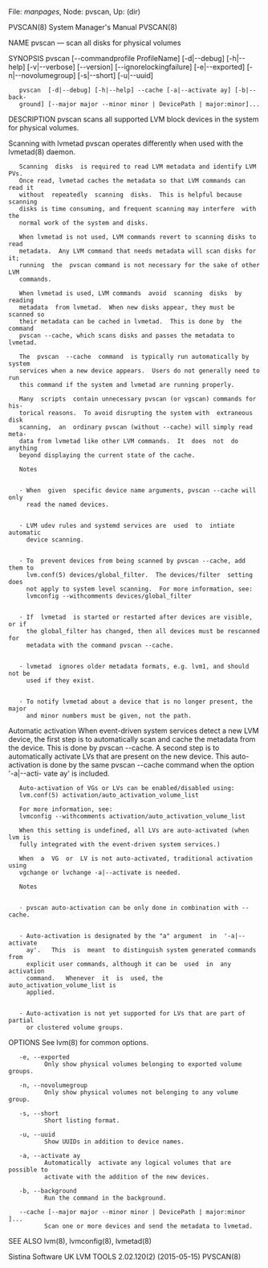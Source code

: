 File: *manpages*,  Node: pvscan,  Up: (dir)

PVSCAN(8)                   System Manager's Manual                  PVSCAN(8)



NAME
       pvscan — scan all disks for physical volumes


SYNOPSIS
       pvscan    [--commandprofile   ProfileName]   [-d|--debug]   [-h|--help]
       [-v|--verbose]  [--version]  [--ignorelockingfailure]   [-e|--exported]
       [-n|--novolumegroup] [-s|--short] [-u|--uuid]

       pvscan  [-d|--debug] [-h|--help] --cache [-a|--activate ay] [-b|--back-
       ground] [--major major --minor minor | DevicePath | major:minor]...


DESCRIPTION
       pvscan scans all supported LVM block devices in the system for physical
       volumes.


   Scanning with lvmetad
       pvscan operates differently when used with the lvmetad(8) daemon.

       Scanning  disks  is required to read LVM metadata and identify LVM PVs.
       Once read, lvmetad caches the metadata so that LVM commands can read it
       without  repeatedly  scanning  disks.  This is helpful because scanning
       disks is time consuming, and frequent scanning may interfere  with  the
       normal work of the system and disks.

       When lvmetad is not used, LVM commands revert to scanning disks to read
       metadata.  Any LVM command that needs metadata will scan disks for  it;
       running  the  pvscan command is not necessary for the sake of other LVM
       commands.

       When lvmetad is used, LVM commands  avoid  scanning  disks  by  reading
       metadata  from lvmetad.  When new disks appear, they must be scanned so
       their metadata can be cached in lvmetad.  This is done by  the  command
       pvscan --cache, which scans disks and passes the metadata to lvmetad.

       The  pvscan  --cache  command  is typically run automatically by system
       services when a new device appears.  Users do not generally need to run
       this command if the system and lvmetad are running properly.

       Many  scripts  contain unnecessary pvscan (or vgscan) commands for his-
       torical reasons.  To avoid disrupting the system with  extraneous  disk
       scanning,  an  ordinary pvscan (without --cache) will simply read meta-
       data from lvmetad like other LVM commands.  It  does  not  do  anything
       beyond displaying the current state of the cache.

       Notes


       · When  given  specific device name arguments, pvscan --cache will only
         read the named devices.


       · LVM udev rules and systemd services are  used  to  intiate  automatic
         device scanning.


       · To  prevent devices from being scanned by pvscan --cache, add them to
         lvm.conf(5) devices/global_filter.  The devices/filter  setting  does
         not apply to system level scanning.  For more information, see:
         lvmconfig --withcomments devices/global_filter


       · If  lvmetad  is started or restarted after devices are visible, or if
         the global_filter has changed, then all devices must be rescanned for
         metadata with the command pvscan --cache.


       · lvmetad  ignores older metadata formats, e.g. lvm1, and should not be
         used if they exist.


       · To notify lvmetad about a device that is no longer present, the major
         and minor numbers must be given, not the path.


   Automatic activation
       When  event-driven  system  services detect a new LVM device, the first
       step is to automatically scan and cache the metadata from  the  device.
       This  is  done  by  pvscan  --cache.  A second step is to automatically
       activate LVs that are present on the new device.  This  auto-activation
       is  done by the same pvscan --cache command when the option '-a|--acti-
       vate ay' is included.

       Auto-activation of VGs or LVs can be enabled/disabled using:
       lvm.conf(5) activation/auto_activation_volume_list

       For more information, see:
       lvmconfig --withcomments activation/auto_activation_volume_list

       When this setting is undefined, all LVs are auto-activated (when lvm is
       fully integrated with the event-driven system services.)

       When  a  VG  or  LV is not auto-activated, traditional activation using
       vgchange or lvchange -a|--activate is needed.

       Notes


       · pvscan auto-activation can be only done in combination with --cache.


       · Auto-activation is designated by the "a" argument  in  '-a|--activate
         ay'.   This  is  meant  to distinguish system generated commands from
         explicit user commands, although it can be  used  in  any  activation
         command.   Whenever  it  is  used, the auto_activation_volume_list is
         applied.


       · Auto-activation is not yet supported for LVs that are part of partial
         or clustered volume groups.


OPTIONS
       See lvm(8) for common options.

       -e, --exported
              Only show physical volumes belonging to exported volume groups.

       -n, --novolumegroup
              Only show physical volumes not belonging to any volume group.

       -s, --short
              Short listing format.

       -u, --uuid
              Show UUIDs in addition to device names.

       -a, --activate ay
              Automatically  activate any logical volumes that are possible to
              activate with the addition of the new devices.

       -b, --background
              Run the command in the background.

       --cache [--major major --minor minor | DevicePath | major:minor ]...
              Scan one or more devices and send the metadata to lvmetad.


SEE ALSO
       lvm(8), lvmconfig(8), lvmetad(8)



Sistina Software UK   LVM TOOLS 2.02.120(2) (2015-05-15)             PVSCAN(8)
